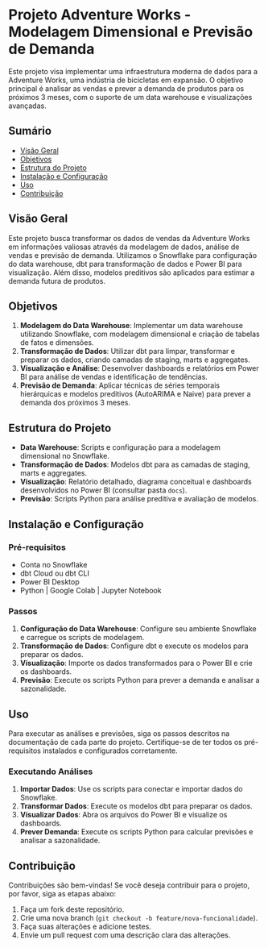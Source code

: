 # Projeto Adventure Works - Modelagem Dimensional e Previsão de Demanda

Este projeto visa implementar uma infraestrutura moderna de dados para a Adventure Works, uma indústria de bicicletas em expansão. O objetivo principal é analisar as vendas e prever a demanda de produtos para os próximos 3 meses, com o suporte de um data warehouse e visualizações avançadas.

## Sumário

- [Visão Geral](#visão-geral)
- [Objetivos](#objetivos)
- [Estrutura do Projeto](#estrutura-do-projeto)
- [Instalação e Configuração](#instalação-e-configuração)
- [Uso](#uso)
- [Contribuição](#contribuição)

## Visão Geral

Este projeto busca transformar os dados de vendas da Adventure Works em informações valiosas através da modelagem de dados, análise de vendas e previsão de demanda. Utilizamos o Snowflake para configuração do data warehouse, dbt para transformação de dados e Power BI para visualização. Além disso, modelos preditivos são aplicados para estimar a demanda futura de produtos.

## Objetivos

1. **Modelagem do Data Warehouse**: Implementar um data warehouse utilizando Snowflake, com modelagem dimensional e criação de tabelas de fatos e dimensões.
2. **Transformação de Dados**: Utilizar dbt para limpar, transformar e preparar os dados, criando camadas de staging, marts e aggregates.
3. **Visualização e Análise**: Desenvolver dashboards e relatórios em Power BI para análise de vendas e identificação de tendências.
4. **Previsão de Demanda**: Aplicar técnicas de séries temporais hierárquicas e modelos preditivos (AutoARIMA e Naive) para prever a demanda dos próximos 3 meses.

## Estrutura do Projeto

- **Data Warehouse**: Scripts e configuração para a modelagem dimensional no Snowflake.
- **Transformação de Dados**: Modelos dbt para as camadas de staging, marts e aggregates.
- **Visualização**: Relatório detalhado, diagrama conceitual e dashboards desenvolvidos no Power BI (consultar pasta `docs`).
- **Previsão**: Scripts Python para análise preditiva e avaliação de modelos.

## Instalação e Configuração

### Pré-requisitos

- Conta no Snowflake
- dbt Cloud ou dbt CLI
- Power BI Desktop
- Python | Google Colab | Jupyter Notebook

### Passos

1. **Configuração do Data Warehouse**: Configure seu ambiente Snowflake e carregue os scripts de modelagem.
2. **Transformação de Dados**: Configure dbt e execute os modelos para preparar os dados.
3. **Visualização**: Importe os dados transformados para o Power BI e crie os dashboards.
4. **Previsão**: Execute os scripts Python para prever a demanda e analisar a sazonalidade.

## Uso

Para executar as análises e previsões, siga os passos descritos na documentação de cada parte do projeto. Certifique-se de ter todos os pré-requisitos instalados e configurados corretamente.

### Executando Análises

1. **Importar Dados**: Use os scripts para conectar e importar dados do Snowflake.
2. **Transformar Dados**: Execute os modelos dbt para preparar os dados.
3. **Visualizar Dados**: Abra os arquivos do Power BI e visualize os dashboards.
4. **Prever Demanda**: Execute os scripts Python para calcular previsões e analisar a sazonalidade.

## Contribuição

Contribuições são bem-vindas! Se você deseja contribuir para o projeto, por favor, siga as etapas abaixo:

1. Faça um fork deste repositório.
2. Crie uma nova branch (`git checkout -b feature/nova-funcionalidade`).
3. Faça suas alterações e adicione testes.
4. Envie um pull request com uma descrição clara das alterações.

